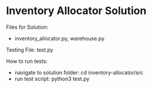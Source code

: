 
# Inventory Allocator Solution

Files for Solution:
* inventory_allocator.py, warehouse.py

Testing File: test.py

How to run tests:
* navigate to solution folder: cd inventory-allocator/src
* run test script: python3 test.py
